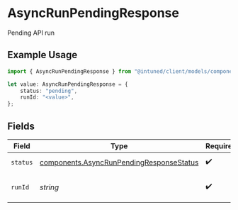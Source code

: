 # AsyncRunPendingResponse

Pending API run

## Example Usage

```typescript
import { AsyncRunPendingResponse } from "@intuned/client/models/components";

let value: AsyncRunPendingResponse = {
    status: "pending",
    runId: "<value>",
};
```

## Fields

| Field                                                                                                | Type                                                                                                 | Required                                                                                             | Description                                                                                          |
| ---------------------------------------------------------------------------------------------------- | ---------------------------------------------------------------------------------------------------- | ---------------------------------------------------------------------------------------------------- | ---------------------------------------------------------------------------------------------------- |
| `status`                                                                                             | [components.AsyncRunPendingResponseStatus](../../models/components/asyncrunpendingresponsestatus.md) | :heavy_check_mark:                                                                                   | The status of the run                                                                                |
| `runId`                                                                                              | *string*                                                                                             | :heavy_check_mark:                                                                                   | run id of the execution                                                                              |